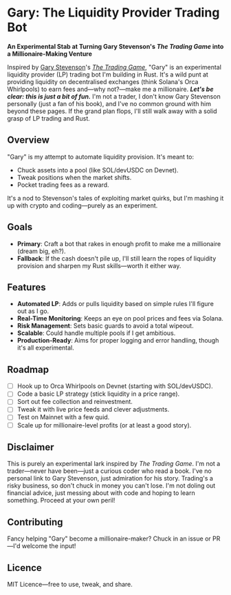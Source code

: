 # Gary: The Liquidity Provider Trading Bot

**An Experimental Stab at Turning Gary Stevenson's _The Trading Game_ into a Millionaire-Making Venture**

Inspired by [Gary Stevenson](<https://en.wikipedia.org/wiki/Gary_Stevenson_(economist)>)'s [_The Trading Game_](https://www.penguin.co.uk/books/455809/the-trading-game-by-stevenson-gary/9781802062731), "Gary" is an experimental liquidity provider (LP) trading bot I'm building in Rust. It's a wild punt at providing liquidity on decentralised exchanges (think Solana's Orca Whirlpools) to earn fees and—why not?—make me a millionaire. **_Let's be clear: this is just a bit of fun._** I'm not a trader, I don't know Gary Stevenson personally (just a fan of his book), and I've no common ground with him beyond these pages. If the grand plan flops, I'll still walk away with a solid grasp of LP trading and Rust.

## Overview

"Gary" is my attempt to automate liquidity provision. It's meant to:

- Chuck assets into a pool (like SOL/devUSDC on Devnet).
- Tweak positions when the market shifts.
- Pocket trading fees as a reward.

It's a nod to Stevenson's tales of exploiting market quirks, but I'm mashing it up with crypto and coding—purely as an experiment.

## Goals

- **Primary**: Craft a bot that rakes in enough profit to make me a millionaire (dream big, eh?).
- **Fallback**: If the cash doesn't pile up, I'll still learn the ropes of liquidity provision and sharpen my Rust skills—worth it either way.

## Features

- **Automated LP**: Adds or pulls liquidity based on simple rules I'll figure out as I go.
- **Real-Time Monitoring**: Keeps an eye on pool prices and fees via Solana.
- **Risk Management**: Sets basic guards to avoid a total wipeout.
- **Scalable**: Could handle multiple pools if I get ambitious.
- **Production-Ready**: Aims for proper logging and error handling, though it's all experimental.

## Roadmap

- [ ] Hook up to Orca Whirlpools on Devnet (starting with SOL/devUSDC).
- [ ] Code a basic LP strategy (stick liquidity in a price range).
- [ ] Sort out fee collection and reinvestment.
- [ ] Tweak it with live price feeds and clever adjustments.
- [ ] Test on Mainnet with a few quid.
- [ ] Scale up for millionaire-level profits (or at least a good story).

## Disclaimer

This is purely an experimental lark inspired by _The Trading Game_. I'm not a trader—never have been—just a curious coder who read a book. I've no personal link to Gary Stevenson, just admiration for his story. Trading's a risky business, so don't chuck in money you can't lose. I'm not doling out financial advice, just messing about with code and hoping to learn something. Proceed at your own peril!

## Contributing

Fancy helping "Gary" become a millionaire-maker? Chuck in an issue or PR—I'd welcome the input!

## Licence

MIT Licence—free to use, tweak, and share.
